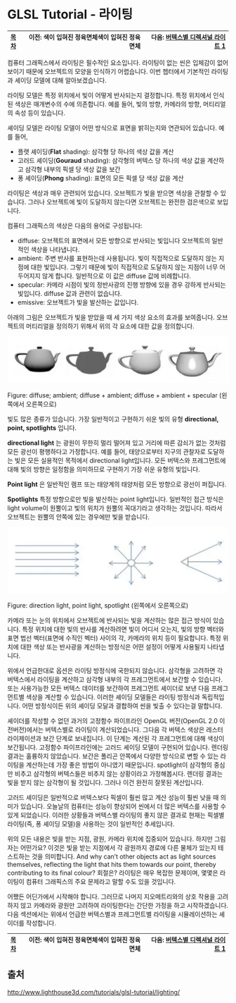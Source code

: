 # GLSL Tutorial - 라이팅

| [목차](../../README.md) | 이전: 색이 입혀진 정육면체색이 입혀진 정육면체 | 다음: [버텍스별 디렉셔널 라이트 1](./../29_directional_lights_per_vertex_1/29_directional_lights_per_vertex_1.md) |
| :---------------------- | -------------------: | --------------: |

컴퓨터 그래픽스에서 라이팅은 필수적인 요소입니다. 라이팅이 없는 씬은 입체감이 없어보이기 때문에 오브젝트의 모양을 인식하기 어렵습니다. 이번 쳅터에서 기본적인 라이팅과 셰이딩 모델에 대해 알아보겠습니다.

라이팅 모델은 특정 위치에서 빛이 어떻게 반사되는지 결정합니다. 특정 위치에서 인식된 색상은 매개변수의 수에 의존합니다. 예를 들어, 빛의 방향, 카메라의 방향, 머티리얼의 속성 등이 있습니다.

셰이딩 모델은 라이팅 모델이 어떤 방식으로 표면을 밝히는지와 연관되어 있습니다.
예를 들어, 
- 플랫 셰이딩(**Flat** shading): 삼각형 당 하나의 색상 값을 계산
- 고러드 셰이딩(**Gouraud** shading): 삼각형의 버텍스 당 하나의 색상 값을 계산하고 삼각형 내부의 픽셀 당 색상 값을 보간
- 퐁 셰이딩(**Phong** shading): 표면의 모든 픽셀 당 색상 값을 계산

라이팅은 색상과 매우 관련되어 있습니다. 오브젝트가 빛을 받으면 색상을 관찰할 수 있습니다. 그러나 오브젝트에 빛이 도달하지 않는다면 오브젝트는 완전한 검은색으로 보입니다.

컴퓨터 그래픽스의 색상은 다음의 용어로 구성됩니다:

- diffuse: 오브젝트의 표면에서 모든 방향으로 반사되는 빛입니다 오브젝트의 일반적인 색상을 나타냅니다.
- ambient: 주변 반사를 표현하는데 사용됩니다. 빛이 직접적으로 도달하지 않는 지점에 대한 빛입니다. 그렇기 때문에 빛이 직접적으로 도달하지 않는 지점이 너무 어두어지지 않게 합니다. 일반적으로 이 값은 diffuse 값에 비례합니다.
- specular: 카메라 시점이 빛의 정반사광의 진행 방향에 있을 경우 강하게 반사되는 빛입니다. diffuse 값과 관련이 없습니다.
- emissive: 오브젝트가 빛을 발산하는 값입니다.

아래의 그림은 오브젝트가 빛을 받았을 때 세 가지 색상 요소의 효과를 보여줍니다. 오브젝트의 머티리얼을 정의하기 위해서 위의 각 요소에 대한 값을 정의합니다.

<p align="center"><img src="../../images/28_lighting/materials.png"  width="700"></p>

Figure: diffuse; ambient; diffuse + ambient; diffuse + ambient + specular (왼쪽에서 오른쪽으로)

빛도 많은 종류가 있습니다. 가장 일반적이고 구현하기 쉬운 빛의 유형 **directional, point, spotlights** 입니다.

**directional light** 는 광원이 무한히 멀리 떨어져 있고 거리에 따른 감쇠가 없는 것처럼 모든 광선이 평행하다고 가정합니다. 예를 들어, 태양으로부터 지구의 관찰자로 도달하는 빛은 모든 실용적인 목적에서 directional light입니다. 모든 버텍스와 프레그먼트에 대해 빛의 방향은 일정함을 의미하므로 구현하기 가장 쉬운 유형의 빛입니다.

**Point light** 은 일반적인 램프 또는 태양계의 태양처럼 모든 방향으로 광선이 퍼집니다. 

**Spotlights** 특정 방향으로만 빛을 발산하는 point light입니다. 일반적인 접근 방식은 light volume이 원뿔이고 빛의 위치가 원뿔의 꼭대기라고 생각하는 것입니다. 따라서 오브젝트는 원뿔의 안쪽에 있는 경우에만 빛을 받습니다.

<p align="center"><img src="../../images/28_lighting/lights.png"  width="700"></p>

Figure: direction light, point light, spotlight (왼쪽에서 오른쪽으로)

카메라 또는 눈의 위치에서 오브젝트에 반사되는 빛을 계산하는 많은 접근 방식이 있습니다. 특정 위치에 대한 빛의 반사를 계산하려면 빛이 어디서 오는지, 빛의 방향 벡터와 표면 법선 벡터(표면에 수직인 벡터) 사이의 각, 카메라의 위치 등이 필요합니다. 특정 위치에 대한 색상 또는 반사광을 계산하는 방정식은 어떤 설정이 어떻게 사용될지 나타냅니다.

위에서 언급한대로 옵션은 라이팅 방정식에 국한되지 않습니다. 삼각형을 고려하면 각 버텍스에서 라이팅을 계산하고 삼각형 내부의 각 프레그먼트에서 보간할 수 있습니다. 또는 사용가능한 모든 버텍스 데이터를 보간하여 프레그먼트 셰이더로 보낸 다음 프레그먼트별 색상을 계산할 수 있습니다. 이러한 셰이딩 모델들은 라이팅 방정식과 독립적입니다. 어떤 방정식이든 위의 셰이딩 모달과 결합하여 씬을 빛출 수 있다는걸 말합니다.

셰이더를 작성할 수 없던 과거의 고정함수 파이프라인 OpenGL 버전(OpenGL 2.0 이전버전)에서는 버텍스별로 라이팅이 계산되었습니다. 그다음 각 버텍스 색상은 레스터라이제이션과 보간 단계로 보내집니다. 이 단계는 계산된 각 프레그먼트에 대해 색상이 보간됩니다. 고정함수 파이프라인에는 고러드 셰이딩 모델이 구현되어 있습니다. 렌더링 결과는 훌륭하지 않았습니다. 보간은 폴리곤 안쪽에서 다양한 방식으로 변할 수 있는 라이팅을 계산하는데 가장 좋은 방법이 아니였기 때문입니다. spotlight이 삼각형의 중심만 비추고 삼각형의 버텍스들은 비추지 않는 상황이라고 가정해봅시다. 렌더링 결과는 빛을 받지 않는 삼각형이 될 것입니다. 그러나 이건 완전히 잘못된 계산입니다.

고러드 셰이딩은 일반적으로 버텍스보다 픽셀이 훨씬 많고 계산 성능이 훨씬 낮을 때 의미가 있습니다. 오늘날의 컴퓨터는 성능이 향상되어 씬에서 더 많은 버텍스를 사용할 수 있게 되었습니다. 이러한 상황들과 버텍스별 라이팅의 좋지 않은 결과로 현재는 픽셀별 라이팅(즉, 퐁 셰이딩 모델)을 사용하는 것이 일반적인 추세입니다.

위의 모든 내용은 빛을 받는 지점, 광원, 카메라 위치에 집중되어 있습니다. 하지만 그림자는 어떤가요? 이것은 빛을 받는 지점에서 각 광원까지 경로에 다른 물체가 있는지 테스트하는 것을 의미합니다.  And why can’t other objects act as light sources themselves, reflecting the light that hits them towards our point, thereby contributing to its final colour? 회절은? 라이팅은 매우 복잡한 문제이며, 몇몇은 라이팅이 컴퓨터 그래픽스의 주요 문제라고 말할 수도 있을 것입니다.

어쨌든 어딘가에서 시작해야 합니다. 그러므로 나머지 지오메트리와의 상호 작용을 고려하지 않고 카메라와 광원만 고려하여 라이팅한다는 간단한 가정을 하고 시작하겠습니다. 다음 섹션에서는 위에서 언급한 버텍스별과 프레그먼트별 라이팅을 시뮬레이션하는 셰이더를 작성합니다. 

| [목차](../../README.md) | 이전: 색이 입혀진 정육면체색이 입혀진 정육면체 | 다음: [버텍스별 디렉셔널 라이트 1](./../29_directional_lights_per_vertex_1/29_directional_lights_per_vertex_1.md) |
| :---------------------- | -------------------: | --------------: |

## 출처

http://www.lighthouse3d.com/tutorials/glsl-tutorial/lighting/